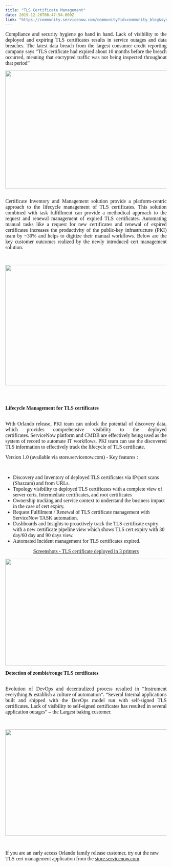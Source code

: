 ```yaml
---
title: "TLS Certificate Management"
date: 2019-12-26T06:47:54.000Z
link: "https://community.servicenow.com/community?id=community_blog&sys_id=9733b4481b0acc10a59033f2cd4bcb05"
---
```

<p style="text-align: justify;"><span style="font-family: verdana, geneva; font-size: 12pt;">Compliance and security hygiene go hand in hand. Lack of visibility to the deployed and expiring TLS certificates results in service outages and data breaches. The latest data breach from the largest consumer credit reporting company says “TLS certificate had expired about 10 months before the breach occurred, meaning that encrypted traffic was not being inspected throughout that period”</span></p>
<p style="text-align: justify;"><img src="https://community.servicenow.com/341414701ba68010a59033f2cd4bcba1.iix" width="648" height="367" /></p>
<p style="text-align: justify;"><br /><span style="font-family: verdana, geneva; font-size: 12pt;">Certificate Inventory and Management solution provide a platform-centric approach to the lifecycle management of TLS certificates. This solution combined with task fulfillment can provide a methodical approach to the request and renewal management of expired TLS certificates. Automating manual tasks like a request for new certificates and renewal of expired certificates increases the productivity of the public-key infrastructure (PKI) team by ~30% and helps to digitize their manual workflows. Below are the key customer outcomes realized by the newly introduced cert management solution.</span></p>
<p style="text-align: justify;"> </p>
<p style="text-align: justify;"><img src="https://community.servicenow.com/a01134841b0acc10a59033f2cd4bcb2a.iix" width="671" height="375" /></p>
<p style="text-align: justify;"> </p>
<p style="text-align: justify;"><br /><span style="font-family: verdana, geneva; font-size: 12pt;"><strong>Lifecycle Management for TLS certificates</strong> </span></p>
<p style="text-align: justify;"><br /><span style="font-family: verdana, geneva; font-size: 12pt;">With Orlando release, PKI team can unlock the potential of discovery data, which provides comprehensive visibility to the deployed certificates. </span><span style="font-family: verdana, geneva; font-size: 12pt;">ServiceNow platform and CMDB are effectively being used as the system of record to automate IT workflows. PKI team can use the discovered TLS information to effectively track the lifecycle of TLS certificate. </span></p>
<p style="text-align: justify;"><span style="font-family: verdana, geneva; font-size: 12pt;">Version 1.0 (available via store.servicenow.com) - Key features :</span></p>
<p style="text-align: justify;"> </p>
<ul><li><span style="font-family: verdana, geneva; font-size: 12pt;">Discovery and Inventory of deployed TLS certificates via IP/port scans (Shazzam) and from URLs.</span></li><li><span style="font-family: verdana, geneva; font-size: 12pt;">Topology visibility to deployed TLS certificates with a complete view of server certs, Intermediate certificates, and root certificates</span></li><li><span style="font-family: verdana, geneva; font-size: 12pt;">Ownership tracking and service context to understand the business impact in the case of cert expiry.</span></li><li><span style="font-family: verdana, geneva; font-size: 12pt;">Request Fulfilment / Renewal of TLS certificate management with ServiceNow TASK automation.</span></li><li><span style="font-family: verdana, geneva; font-size: 12pt;">Dashboards and Insights to proactively track the TLS certificate expiry with a new certificate pipeline view which shows TLS cert expiry with 30 day/60 day and 90 days view. </span></li><li><span style="font-family: verdana, geneva; font-size: 12pt;">Automated Incident management for TLS certificates expired.</span></li></ul>
<p style="text-align: center;"><span style="text-decoration: underline; font-family: verdana, geneva; font-size: 12pt;">Screenshots - TLS certificate deployed in 3 printers</span></p>
<p style="text-align: justify;"><img src="https://community.servicenow.com/078130c41b0acc10a59033f2cd4bcbdf.iix" width="719" height="333" /></p>
<p style="text-align: justify;"><span style="font-family: verdana, geneva; font-size: 12pt;"><strong>Detection of zombie/rouge TLS certificates</strong> </span></p>
<p style="text-align: justify;"><br /><span style="font-family: verdana, geneva; font-size: 12pt;">Evolution of DevOps and decentralized process resulted in “Instrument everything &amp; establish a culture of automation”. “Several Internal applications built and shipped with the DevOps model run with self-signed TLS certificates. Lack of visibility to self-signed certificates has resulted in several application outages” – the Largest baking customer.</span></p>
<p> </p>
<p><img src="https://community.servicenow.com/bc8234c41b0acc10a59033f2cd4bcb7a.iix" width="749" height="331" /></p>
<p> </p>
<p><span style="font-family: verdana, geneva; font-size: 12pt;">If you are an early access Orlando family release customer, try out the new TLS cert management application from the <a href="https://store.servicenow.com/sn_appstore_store.do#!/store/application/5644310553c63300704dddeeff7b12a5/1.0.6?referer&#61;%2Fstore%2Fsearch%3Fq%3DTLS&amp;sl&#61;sh" rel="nofollow">store.servicenow.com</a>. </span></p>